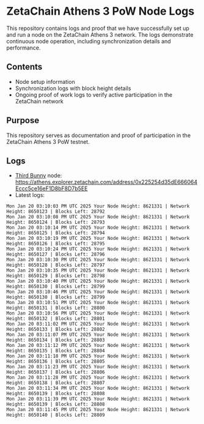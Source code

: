 # ZetaChain Athens 3 PoW Node Logs
This repository contains logs and proof that we have successfully set up and run a node on the ZetaChain Athens 3 network. The logs demonstrate continuous node operation, including synchronization details and performance.

## Contents
- Node setup information
- Synchronization logs with block height details
- Ongoing proof of work logs to verify active participation in the ZetaChain network

## Purpose
This repository serves as documentation and proof of participation in the ZetaChain Athens 3 PoW testnet.

## Logs

- [Third Bunny](https://thirdbunny.xyz/) node: https://athens.explorer.zetachain.com/address/0x225254d35dE666064Eccc5ce16eF1D8bF8D7b5EE
- Latest logs:
```
Mon Jan 20 03:10:03 PM UTC 2025 Your Node Height: 8621331 | Network Height: 8650123 | Blocks Left: 28792
Mon Jan 20 03:10:08 PM UTC 2025 Your Node Height: 8621331 | Network Height: 8650124 | Blocks Left: 28793
Mon Jan 20 03:10:14 PM UTC 2025 Your Node Height: 8621331 | Network Height: 8650125 | Blocks Left: 28794
Mon Jan 20 03:10:19 PM UTC 2025 Your Node Height: 8621331 | Network Height: 8650126 | Blocks Left: 28795
Mon Jan 20 03:10:24 PM UTC 2025 Your Node Height: 8621331 | Network Height: 8650127 | Blocks Left: 28796
Mon Jan 20 03:10:30 PM UTC 2025 Your Node Height: 8621331 | Network Height: 8650128 | Blocks Left: 28797
Mon Jan 20 03:10:35 PM UTC 2025 Your Node Height: 8621331 | Network Height: 8650129 | Blocks Left: 28798
Mon Jan 20 03:10:40 PM UTC 2025 Your Node Height: 8621331 | Network Height: 8650130 | Blocks Left: 28799
Mon Jan 20 03:10:46 PM UTC 2025 Your Node Height: 8621331 | Network Height: 8650130 | Blocks Left: 28799
Mon Jan 20 03:10:51 PM UTC 2025 Your Node Height: 8621331 | Network Height: 8650131 | Blocks Left: 28800
Mon Jan 20 03:10:56 PM UTC 2025 Your Node Height: 8621331 | Network Height: 8650132 | Blocks Left: 28801
Mon Jan 20 03:11:02 PM UTC 2025 Your Node Height: 8621331 | Network Height: 8650133 | Blocks Left: 28802
Mon Jan 20 03:11:07 PM UTC 2025 Your Node Height: 8621331 | Network Height: 8650134 | Blocks Left: 28803
Mon Jan 20 03:11:12 PM UTC 2025 Your Node Height: 8621331 | Network Height: 8650135 | Blocks Left: 28804
Mon Jan 20 03:11:18 PM UTC 2025 Your Node Height: 8621331 | Network Height: 8650136 | Blocks Left: 28805
Mon Jan 20 03:11:23 PM UTC 2025 Your Node Height: 8621331 | Network Height: 8650137 | Blocks Left: 28806
Mon Jan 20 03:11:28 PM UTC 2025 Your Node Height: 8621331 | Network Height: 8650138 | Blocks Left: 28807
Mon Jan 20 03:11:34 PM UTC 2025 Your Node Height: 8621331 | Network Height: 8650139 | Blocks Left: 28808
Mon Jan 20 03:11:39 PM UTC 2025 Your Node Height: 8621331 | Network Height: 8650139 | Blocks Left: 28808
Mon Jan 20 03:11:45 PM UTC 2025 Your Node Height: 8621331 | Network Height: 8650140 | Blocks Left: 28809
```
